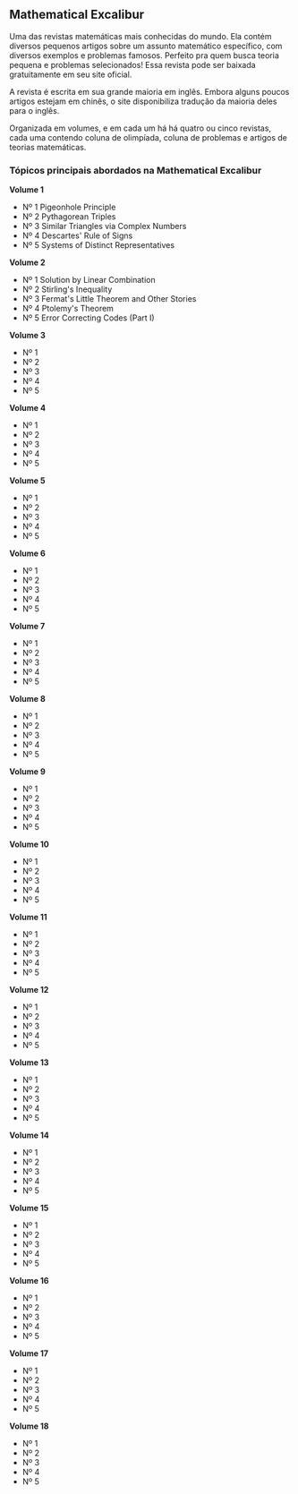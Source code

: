 ## Mathematical Excalibur

Uma das revistas matemáticas mais conhecidas do mundo. Ela contém diversos pequenos artigos sobre um assunto matemático específico, com diversos exemplos e problemas famosos. Perfeito pra quem busca teoria pequena e problemas selecionados!
Essa revista pode ser baixada gratuitamente em seu site oficial.

A revista é escrita em sua grande maioria em inglês. Embora alguns poucos artigos estejam em chinês, o site disponibiliza tradução da maioria deles para o inglês.

Organizada em volumes, e em cada um há há quatro ou cinco revistas, cada uma contendo coluna de olimpíada, coluna de problemas e artigos de teorias matemáticas.

### Tópicos principais abordados na Mathematical Excalibur


__Volume 1__

 - Nº 1 Pigeonhole Principle
 - Nº 2 Pythagorean Triples
 - Nº 3 Similar Triangles via Complex Numbers
 - Nº 4 Descartes' Rule of Signs
 - Nº 5 Systems of Distinct Representatives

__Volume 2__

 - Nº 1 Solution by Linear Combination
 - Nº 2 Stirling's Inequality
 - Nº 3 Fermat's Little Theorem and Other Stories
 - Nº 4 Ptolemy's Theorem
 - Nº 5 Error Correcting Codes (Part I)

__Volume 3__

 - Nº 1
 - Nº 2
 - Nº 3
 - Nº 4
 - Nº 5

__Volume 4__

 - Nº 1
 - Nº 2
 - Nº 3
 - Nº 4
 - Nº 5

__Volume 5__

 - Nº 1
 - Nº 2
 - Nº 3
 - Nº 4
 - Nº 5

__Volume 6__

 - Nº 1
 - Nº 2
 - Nº 3
 - Nº 4
 - Nº 5

__Volume 7__

 - Nº 1
 - Nº 2
 - Nº 3
 - Nº 4
 - Nº 5

__Volume 8__

 - Nº 1
 - Nº 2
 - Nº 3
 - Nº 4
 - Nº 5

__Volume 9__

 - Nº 1
 - Nº 2
 - Nº 3
 - Nº 4
 - Nº 5

__Volume 10__

 - Nº 1
 - Nº 2
 - Nº 3
 - Nº 4
 - Nº 5

__Volume 11__

 - Nº 1
 - Nº 2
 - Nº 3
 - Nº 4
 - Nº 5

__Volume 12__

 - Nº 1
 - Nº 2
 - Nº 3
 - Nº 4
 - Nº 5

__Volume 13__

 - Nº 1
 - Nº 2
 - Nº 3
 - Nº 4
 - Nº 5

__Volume 14__

 - Nº 1
 - Nº 2
 - Nº 3
 - Nº 4
 - Nº 5

__Volume 15__

 - Nº 1
 - Nº 2
 - Nº 3
 - Nº 4
 - Nº 5

__Volume 16__

 - Nº 1
 - Nº 2
 - Nº 3
 - Nº 4
 - Nº 5

__Volume 17__

 - Nº 1
 - Nº 2
 - Nº 3
 - Nº 4
 - Nº 5

__Volume 18__

 - Nº 1
 - Nº 2
 - Nº 3
 - Nº 4
 - Nº 5
